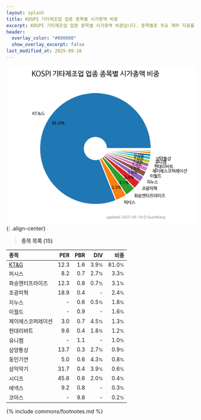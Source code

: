 ```yaml
---
layout: splash
title: KOSPI 기타제조업 업종 종목별 시가총액 비중
excerpt: KOSPI 기타제조업 업종 종목별 시가총액 비중입니다. 종목별로 주요 재무 지표를 함께 표시합니다.
header:
  overlay_color: "#800000"
  show_overlay_excerpt: false
last_modified_at: 2025-09-18
---
```



![KOSPI 기타제조업 업종 종목별 시가총액 비중](/stats/sector/images/kospi_업종_기타제조업_종목.png){: .align-center}


> **종목 목록 (15)**<a id="list"></a>

| **종목** | **PER** | **PBR** | **DIV** | **비중** |
| :------- | ------: | ------: | ------: | -------: |
| [KT&G](/033780/) | 12.3 | 1.6 | 3.9<small>%</small> | 81.0<small>%</small> |
| 퍼시스 | 8.2 | 0.7 | 2.7<small>%</small> | 3.3<small>%</small> |
| 화승엔터프라이즈 | 12.3 | 0.8 | 0.7<small>%</small> | 3.1<small>%</small> |
| 조광피혁 | 18.9 | 0.4 | - | 2.4<small>%</small> |
| 지누스 | - | 0.6 | 0.5<small>%</small> | 1.8<small>%</small> |
| 이월드 | - | 0.9 | - | 1.6<small>%</small> |
| 제이에스코퍼레이션 | 3.0 | 0.7 | 4.5<small>%</small> | 1.3<small>%</small> |
| 현대리바트 | 9.6 | 0.4 | 1.8<small>%</small> | 1.2<small>%</small> |
| 유니켐 | - | 1.1 | - | 1.0<small>%</small> |
| 삼양통상 | 13.7 | 0.3 | 2.7<small>%</small> | 0.9<small>%</small> |
| 동인기연 | 5.0 | 0.6 | 4.3<small>%</small> | 0.8<small>%</small> |
| 삼익악기 | 31.7 | 0.4 | 3.9<small>%</small> | 0.6<small>%</small> |
| 시디즈 | 45.6 | 0.6 | 2.0<small>%</small> | 0.4<small>%</small> |
| 에넥스 | 9.2 | 0.8 | - | 0.3<small>%</small> |
| 코아스 | - | 9.8 | - | 0.2<small>%</small> |

{% include commons/footnotes.md %}